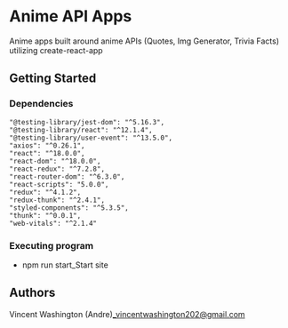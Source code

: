 # Anime API Apps

Anime apps built around anime APIs (Quotes, Img Generator, Trivia Facts) utilizing create-react-app

## Getting Started

### Dependencies
    "@testing-library/jest-dom": "^5.16.3",
    "@testing-library/react": "^12.1.4",
    "@testing-library/user-event": "^13.5.0",
    "axios": "^0.26.1",
    "react": "^18.0.0",
    "react-dom": "^18.0.0",
    "react-redux": "^7.2.8",
    "react-router-dom": "^6.3.0",
    "react-scripts": "5.0.0",
    "redux": "^4.1.2",
    "redux-thunk": "^2.4.1",
    "styled-components": "^5.3.5",
    "thunk": "^0.0.1",
    "web-vitals": "^2.1.4"

### Executing program
* npm run start_Start site


## Authors
Vincent Washington (Andre)_vincentwashington202@gmail.com
